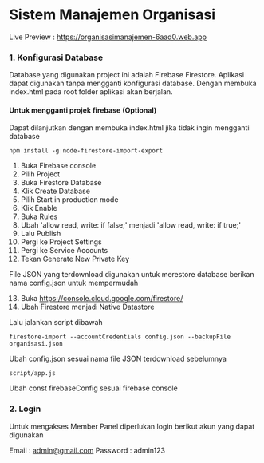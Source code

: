 # Sistem Manajemen Organisasi
Live Preview : https://organisasimanajemen-6aad0.web.app

### 1. Konfigurasi Database
   
Database yang digunakan project ini adalah Firebase Firestore. Aplikasi dapat digunakan tanpa mengganti konfigurasi database. Dengan membuka index.html pada root folder aplikasi akan berjalan.


#### Untuk mengganti projek firebase (Optional)


Dapat dilanjutkan dengan membuka index.html jika tidak ingin mengganti
database


    npm install -g node-firestore-import-export

1. Buka Firebase console
2. Pilih Project
3. Buka Firestore Database
4. Klik Create Database
5. Pilih Start in production mode
6. Klik Enable
7. Buka Rules
8. Ubah 'allow read, write: if false;' menjadi 'allow read, write: if true;'
9. Lalu Publish
10. Pergi ke Project Settings 
11. Pergi ke Service Accounts
12. Tekan Generate New Private Key

File JSON yang terdownload digunakan untuk merestore database berikan nama config.json
untuk mempermudah

13. Buka https://console.cloud.google.com/firestore/
14. Ubah Firestore menjadi Native Datastore



Lalu jalankan script dibawah

    firestore-import --accountCredentials config.json --backupFile organisasi.json

Ubah config.json sesuai nama file JSON terdownload sebelumnya



    script/app.js

Ubah const firebaseConfig sesuai firebase console


### 2. Login
   
Untuk mengakses Member Panel diperlukan login berikut akun yang dapat digunakan


Email : admin@gmail.com
Password : admin123